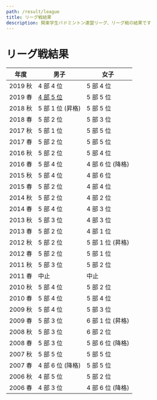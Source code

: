 ```yaml
---
path: /result/league
title: リーグ戦結果
description: 関東学生バドミントン連盟リーグ、リーグ戦の結果です
---
```


# リーグ戦結果

<div class="table-scroll">

| 年度 | 男子 | 女子 |
|--|--|--|
| 2019 秋 | 4 部 4 位 | 5 部 4 位 |
| 2019 春 | [4 部 5 位](/result/league/201911) | 5 部 5 位 |
| 2018 秋 | 5 部 1 位 (昇格) | 5 部 5 位 |
| 2018 春 | 5 部 2 位 | 5 部 3 位 |
| 2017 秋 | 5 部 1 位 | 5 部 5 位 |
| 2017 春 | 5 部 2 位 | 5 部 5 位 |
| 2016 秋 | 5 部 2 位 | 5 部 4 位 |
| 2016 春 | 5 部 4 位 | 4 部 6 位 (降格) |
| 2015 秋 | 5 部 4 位 | 4 部 6 位 |
| 2015 春 | 5 部 2 位 | 4 部 4 位 |
| 2014 秋 | 5 部 2 位 | 4 部 2 位 |
| 2014 春 | 5 部 4 位 | 4 部 3 位 |
| 2013 秋 | 5 部 3 位 | 4 部 3 位 |
| 2013 春 | 5 部 2 位 | 4 部 1 位 |
| 2012 秋 | 5 部 2 位 | 5 部 1 位 (昇格) |
| 2012 春 | 5 部 2 位 | 5 部 1 位 |
| 2011 秋 | 5 部 3 位 | 5 部 2 位 |
| 2011 春 | 中止 | 中止 |
| 2010 秋 | 5 部 4 位 | 5 部 2 位 |
| 2010 春 | 5 部 4 位 | 5 部 4 位 |
| 2009 秋 | 5 部 4 位 | 5 部 3 位 |
| 2009 春 | 5 部 3 位 | 6 部 1 位 (昇格) |
| 2008 秋 | 5 部 3 位 | 6 部 2 位 |
| 2008 春 | 5 部 3 位 | 5 部 6 位 (降格) |
| 2007 秋 | 5 部 5 位 | 5 部 5 位 |
| 2007 春 | 4 部 6 位 (降格) | 5 部 5 位 |
| 2006 秋 | 4 部 5 位 | 5 部 2 位 |
| 2006 春 | 4 部 3 位 | 4 部 6 位 (降格) |

</div>
